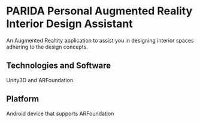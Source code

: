 # PARIDA Personal Augmented Reality Interior Design Assistant
An Augmented Realtity application to assist you in designing interior spaces adhering to the design concepts.
## Technologies and Software
Unity3D and ARFoundation
## Platform
Android device that supports ARFoundation
